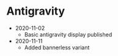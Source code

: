 # Antigravity

* 2020-11-02
  * Basic antigravity display published
* 2020-11-11
  * Added bannerless variant